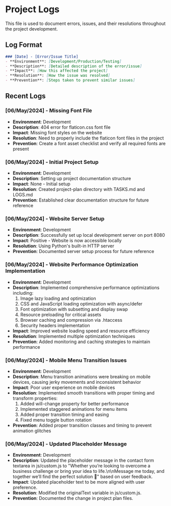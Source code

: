 # Project Logs

This file is used to document errors, issues, and their resolutions throughout the project development.

## Log Format
```markdown
### [Date] - [Error/Issue Title]
- **Environment**: [Development/Production/Testing]
- **Description**: [Detailed description of the error/issue]
- **Impact**: [How this affected the project]
- **Resolution**: [How the issue was resolved]
- **Prevention**: [Steps taken to prevent similar issues]
```

## Recent Logs

### [06/May/2024] - Missing Font File
- **Environment**: Development
- **Description**: 404 error for flaticon.css font file
- **Impact**: Missing font styles on the website
- **Resolution**: Need to properly include the flaticon font files in the project
- **Prevention**: Create a font asset checklist and verify all required fonts are present

### [06/May/2024] - Initial Project Setup
- **Environment**: Development
- **Description**: Setting up project documentation structure
- **Impact**: None - Initial setup
- **Resolution**: Created project-plan directory with TASKS.md and LOGS.md
- **Prevention**: Established clear documentation structure for future reference

### [06/May/2024] - Website Server Setup
- **Environment**: Development
- **Description**: Successfully set up local development server on port 8080
- **Impact**: Positive - Website is now accessible locally
- **Resolution**: Using Python's built-in HTTP server
- **Prevention**: Documented server setup process for future reference

### [06/May/2024] - Website Performance Optimization Implementation
- **Environment**: Development
- **Description**: Implemented comprehensive performance optimizations including:
  1. Image lazy loading and optimization
  2. CSS and JavaScript loading optimization with async/defer
  3. Font optimization with subsetting and display swap
  4. Resource preloading for critical assets
  5. Browser caching and compression via .htaccess
  6. Security headers implementation
- **Impact**: Improved website loading speed and resource efficiency
- **Resolution**: Implemented multiple optimization techniques
- **Prevention**: Added monitoring and caching strategies to maintain performance 

### [06/May/2024] - Mobile Menu Transition Issues
- **Environment**: Development
- **Description**: Menu transition animations were breaking on mobile devices, causing jerky movements and inconsistent behavior
- **Impact**: Poor user experience on mobile devices
- **Resolution**: Implemented smooth transitions with proper timing and transform properties:
  1. Added will-change property for better performance
  2. Implemented staggered animations for menu items
  3. Added proper transition timing and easing
  4. Fixed menu toggle button rotation
- **Prevention**: Added proper transition classes and timing to prevent animation glitches

### [06/May/2024] - Updated Placeholder Message
- **Environment**: Development
- **Description**: Updated the placeholder message in the contact form textarea in js/custom.js to "Whether you’re looking to overcome a business challenge or bring your idea to life.\n\nMessage me today, and together we’ll find the perfect solution 🤝" based on user feedback.
- **Impact**: Updated placeholder text to be more aligned with user preference.
- **Resolution**: Modified the originalText variable in js/custom.js.
- **Prevention**: Documented the change in project plan files.
